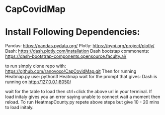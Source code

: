 # CapCovidMap

# Install Following Dependencies:
Pandas: https://pandas.pydata.org/
Plotly: https://pypi.org/project/plotly/
Dash: https://dash.plotly.com/installation
Dash bootstap commonents: https://dash-bootstrap-components.opensource.faculty.ai/

to run simply clone repo with: https://github.com/ranovoxo/CapCovidMap.git
Then for running Heatmap.py use: 
python3 Heatmap 
wait for the prompt that gives: Dash is running on http://127.0.0.1:8050/

wait for the table to load then ctrl+click the above url in your terminal.
If load initaly gives you an error saying unable to connect wait a moment then reload.
To run HeatmapCounty.py repete above steps but give 10 - 20 mins to load initaly.
